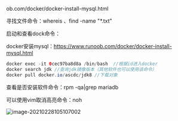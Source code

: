 ob.com/docker/docker-install-mysql.html

寻找文件命令：whereis   、find -name "*.txt"

启动和查看dock命令：

docker安装mysql：https://www.runoob.com/docker/docker-install-mysql.html



```java
docker exec -it 0cec97ba8d8a /bin/bash  //根据id进入docker
docker search jdk //查询jdk镜像版本（其他软件也可以使用该命令）
docker pull docker.io/ascdc/jdk8 //下载对象
```

查看是否安装软件命令：rpm -qa|grep mariadb



可以使用vim取消高亮命令：noh

![image-20210228105107002](C:\Users\12031\AppData\Roaming\Typora\typora-user-images\image-20210228105107002.png)